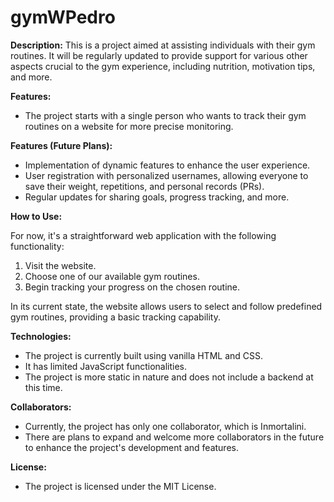 # gymWPedro

**Description:**
This is a project aimed at assisting individuals with their gym routines. It will be regularly updated to provide support for various other aspects crucial to the gym experience, including nutrition, motivation tips, and more.

**Features:**
- The project starts with a single person who wants to track their gym routines on a website for more precise monitoring.

**Features (Future Plans):**
- Implementation of dynamic features to enhance the user experience.
- User registration with personalized usernames, allowing everyone to save their weight, repetitions, and personal records (PRs).
- Regular updates for sharing goals, progress tracking, and more.

**How to Use:**

For now, it's a straightforward web application with the following functionality:

1. Visit the website.
2. Choose one of our available gym routines.
3. Begin tracking your progress on the chosen routine.

In its current state, the website allows users to select and follow predefined gym routines, providing a basic tracking capability.

**Technologies:**
- The project is currently built using vanilla HTML and CSS.
- It has limited JavaScript functionalities.
- The project is more static in nature and does not include a backend at this time.

**Collaborators:**
- Currently, the project has only one collaborator, which is Inmortalini.
- There are plans to expand and welcome more collaborators in the future to enhance the project's development and features.

**License:**
- The project is licensed under the MIT License.

